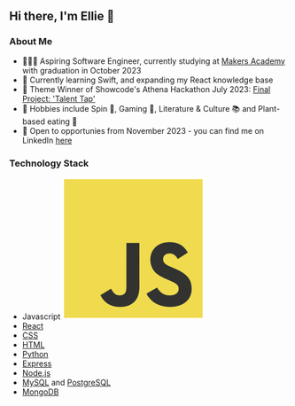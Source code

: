 ## Hi there, I'm Ellie 👋

### About Me 
- 👩🏼‍💻 Aspiring Software Engineer, currently studying at [Makers Academy](https://makers.tech/) with graduation in October 2023
- 📱 Currently learning Swift, and expanding my React knowledge base
- 💭 Theme Winner of Showcode's Athena Hackathon July 2023: [Final Project: 'Talent Tap'](https://www.canva.com/design/DAFnZ3vUgiE/B0xfEiwSlyoJMT2aYiNwsw/view?utm_content=DAFnZ3vUgiE&utm_campaign=designshare&utm_medium=link&utm_source=publishsharelink)
- 💫 Hobbies include Spin 🚴, Gaming 👾, Literature & Culture 📚 and Plant-based eating 🍱
- 🧩 Open to opportunies from November 2023 - you can find me on LinkedIn [here](https://www.linkedin.com/in/ellie-priestley/)

### Technology Stack 
- Javascript <img src="https://github.com/devicons/devicon/blob/master/icons/javascript/javascript-original.svg">
- [React](https://github.com/devicons/devicon/blob/master/icons/react/react-original.svg)
- [CSS](https://github.com/devicons/devicon/blob/master/icons/css3/css3-original-wordmark.svg)
- [HTML](https://github.com/devicons/devicon/blob/master/icons/html5/html5-original-wordmark.svg)
- [Python](https://github.com/devicons/devicon/blob/master/icons/python/python-original-wordmark.svg)
- [Express](https://github.com/devicons/devicon/blob/master/icons/express/express-original.svg)
- [Node.js](https://github.com/devicons/devicon/blob/master/icons/nodejs/nodejs-original-wordmark.svg)
- [MySQL](https://github.com/devicons/devicon/blob/master/icons/mysql/mysql-plain.svg) and [PostgreSQL](https://github.com/devicons/devicon/blob/master/icons/postgresql/postgresql-original-wordmark.svg)
- [MongoDB](https://github.com/devicons/devicon/blob/master/icons/mongodb/mongodb-original-wordmark.svg)

<!--
**elliepriestley/elliepriestley** is a ✨ _special_ ✨ repository because its `README.md` (this file) appears on your GitHub profile.

Here are some ideas to get you started:

- 🔭 I’m currently working on ...
- 🌱 I’m currently learning ...
- 👯 I’m looking to collaborate on ...
- 🤔 I’m looking for help with ...
- 💬 Ask me about ...
- 📫 How to reach me: ...
- 😄 Pronouns: ...
- ⚡ Fun fact: ...
-->
